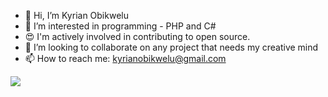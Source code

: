 - 👋 Hi, I’m Kyrian Obikwelu 
- 👀 I’m interested in programming - PHP and C#
- 😍 I'm actively involved in contributing to open source.
- 💞️ I’m looking to collaborate on any project that needs my creative mind
- 📫 How to reach me: kyrianobikwelu@gmail.com

![](http://github-profile-summary-cards.vercel.app/api/cards/profile-details?username=CodeWithKyrian&theme=github_dark)
